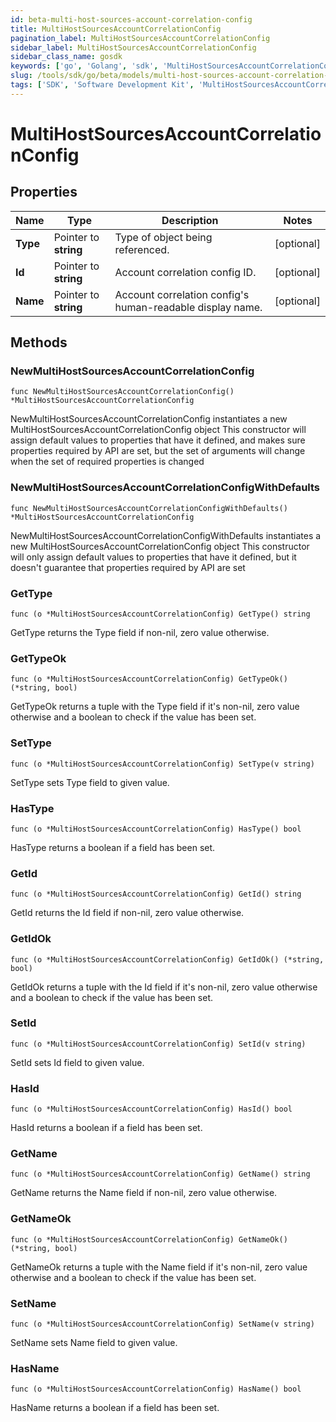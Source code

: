 ```yaml
---
id: beta-multi-host-sources-account-correlation-config
title: MultiHostSourcesAccountCorrelationConfig
pagination_label: MultiHostSourcesAccountCorrelationConfig
sidebar_label: MultiHostSourcesAccountCorrelationConfig
sidebar_class_name: gosdk
keywords: ['go', 'Golang', 'sdk', 'MultiHostSourcesAccountCorrelationConfig', 'BetaMultiHostSourcesAccountCorrelationConfig'] 
slug: /tools/sdk/go/beta/models/multi-host-sources-account-correlation-config
tags: ['SDK', 'Software Development Kit', 'MultiHostSourcesAccountCorrelationConfig', 'BetaMultiHostSourcesAccountCorrelationConfig']
---
```


# MultiHostSourcesAccountCorrelationConfig

## Properties

Name | Type | Description | Notes
------------ | ------------- | ------------- | -------------
**Type** | Pointer to **string** | Type of object being referenced. | [optional] 
**Id** | Pointer to **string** | Account correlation config ID. | [optional] 
**Name** | Pointer to **string** | Account correlation config&#39;s human-readable display name. | [optional] 

## Methods

### NewMultiHostSourcesAccountCorrelationConfig

`func NewMultiHostSourcesAccountCorrelationConfig() *MultiHostSourcesAccountCorrelationConfig`

NewMultiHostSourcesAccountCorrelationConfig instantiates a new MultiHostSourcesAccountCorrelationConfig object
This constructor will assign default values to properties that have it defined,
and makes sure properties required by API are set, but the set of arguments
will change when the set of required properties is changed

### NewMultiHostSourcesAccountCorrelationConfigWithDefaults

`func NewMultiHostSourcesAccountCorrelationConfigWithDefaults() *MultiHostSourcesAccountCorrelationConfig`

NewMultiHostSourcesAccountCorrelationConfigWithDefaults instantiates a new MultiHostSourcesAccountCorrelationConfig object
This constructor will only assign default values to properties that have it defined,
but it doesn't guarantee that properties required by API are set

### GetType

`func (o *MultiHostSourcesAccountCorrelationConfig) GetType() string`

GetType returns the Type field if non-nil, zero value otherwise.

### GetTypeOk

`func (o *MultiHostSourcesAccountCorrelationConfig) GetTypeOk() (*string, bool)`

GetTypeOk returns a tuple with the Type field if it's non-nil, zero value otherwise
and a boolean to check if the value has been set.

### SetType

`func (o *MultiHostSourcesAccountCorrelationConfig) SetType(v string)`

SetType sets Type field to given value.

### HasType

`func (o *MultiHostSourcesAccountCorrelationConfig) HasType() bool`

HasType returns a boolean if a field has been set.

### GetId

`func (o *MultiHostSourcesAccountCorrelationConfig) GetId() string`

GetId returns the Id field if non-nil, zero value otherwise.

### GetIdOk

`func (o *MultiHostSourcesAccountCorrelationConfig) GetIdOk() (*string, bool)`

GetIdOk returns a tuple with the Id field if it's non-nil, zero value otherwise
and a boolean to check if the value has been set.

### SetId

`func (o *MultiHostSourcesAccountCorrelationConfig) SetId(v string)`

SetId sets Id field to given value.

### HasId

`func (o *MultiHostSourcesAccountCorrelationConfig) HasId() bool`

HasId returns a boolean if a field has been set.

### GetName

`func (o *MultiHostSourcesAccountCorrelationConfig) GetName() string`

GetName returns the Name field if non-nil, zero value otherwise.

### GetNameOk

`func (o *MultiHostSourcesAccountCorrelationConfig) GetNameOk() (*string, bool)`

GetNameOk returns a tuple with the Name field if it's non-nil, zero value otherwise
and a boolean to check if the value has been set.

### SetName

`func (o *MultiHostSourcesAccountCorrelationConfig) SetName(v string)`

SetName sets Name field to given value.

### HasName

`func (o *MultiHostSourcesAccountCorrelationConfig) HasName() bool`

HasName returns a boolean if a field has been set.


